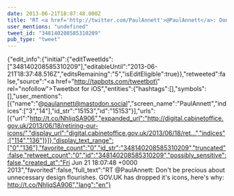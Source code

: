 ```yaml
---
date: 2013-06-21T18:07:48.000Z
title: "RT <a href='http://twitter.com/PaulAnnett'>@PaulAnnett</a>: Don't be precious about unnecessary design flourishes. GOV.UK has dropped it's icons, here's why: http://t.co/NhljqSA906″"
user_mentions: "undefined"
tweet_id: "348140208585310209"
pub_type: "tweet"
---
```

{"edit_info":{"initial":{"editTweetIds":["348140208585310209"],"editableUntil":"2013-06-21T18:37:48.516Z","editsRemaining":"5","isEditEligible":true}},"retweeted":false,"source":"<a href=\"http://tapbots.com/tweetbot\" rel=\"nofollow\">Tweetbot for iOS</a>","entities":{"hashtags":[],"symbols":[],"user_mentions":[{"name":"@paulannett@mastodon.social","screen_name":"PaulAnnett","indices":["3","14"],"id_str":"15153","id":"15153"}],"urls":[{"url":"http://t.co/NhljqSA906","expanded_url":"http://digital.cabinetoffice.gov.uk/2013/06/18/retiring-our-icons/","display_url":"digital.cabinetoffice.gov.uk/2013/06/18/ret…","indices":["114","136"]}]},"display_text_range":["0","136"],"favorite_count":"0","id_str":"348140208585310209","truncated":false,"retweet_count":"0","id":"348140208585310209","possibly_sensitive":false,"created_at":"Fri Jun 21 18:07:48 +0000 2013","favorited":false,"full_text":"RT @PaulAnnett: Don't be precious about unnecessary design flourishes. GOV.UK has dropped it's icons, here's why: http://t.co/NhljqSA906","lang":"en"}
